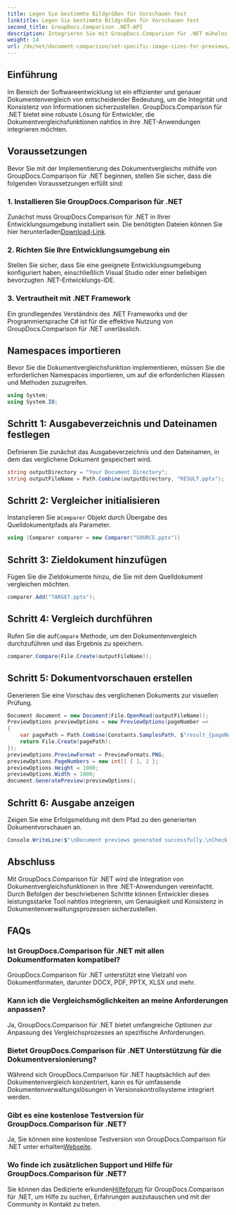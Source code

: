 ```yaml
---
title: Legen Sie bestimmte Bildgrößen für Vorschauen fest
linktitle: Legen Sie bestimmte Bildgrößen für Vorschauen fest
second_title: GroupDocs.Comparison .NET-API
description: Integrieren Sie mit GroupDocs.Comparison für .NET mühelos Dokumentvergleichsfunktionen in Ihre .NET-Anwendungen.
weight: 14
url: /de/net/document-comparison/set-specific-image-sizes-for-previews/
---
```

## Einführung
Im Bereich der Softwareentwicklung ist ein effizienter und genauer Dokumentenvergleich von entscheidender Bedeutung, um die Integrität und Konsistenz von Informationen sicherzustellen. GroupDocs.Comparison für .NET bietet eine robuste Lösung für Entwickler, die Dokumentvergleichsfunktionen nahtlos in ihre .NET-Anwendungen integrieren möchten.
## Voraussetzungen
Bevor Sie mit der Implementierung des Dokumentvergleichs mithilfe von GroupDocs.Comparison für .NET beginnen, stellen Sie sicher, dass die folgenden Voraussetzungen erfüllt sind:
### 1. Installieren Sie GroupDocs.Comparison für .NET
 Zunächst muss GroupDocs.Comparison für .NET in Ihrer Entwicklungsumgebung installiert sein. Die benötigten Dateien können Sie hier herunterladen[Download-Link](https://releases.groupdocs.com/comparison/net/).
### 2. Richten Sie Ihre Entwicklungsumgebung ein
Stellen Sie sicher, dass Sie eine geeignete Entwicklungsumgebung konfiguriert haben, einschließlich Visual Studio oder einer beliebigen bevorzugten .NET-Entwicklungs-IDE.
### 3. Vertrautheit mit .NET Framework
Ein grundlegendes Verständnis des .NET Frameworks und der Programmiersprache C# ist für die effektive Nutzung von GroupDocs.Comparison für .NET unerlässlich.

## Namespaces importieren
Bevor Sie die Dokumentvergleichsfunktion implementieren, müssen Sie die erforderlichen Namespaces importieren, um auf die erforderlichen Klassen und Methoden zuzugreifen.
```csharp
using System;
using System.IO;
```
## Schritt 1: Ausgabeverzeichnis und Dateinamen festlegen
Definieren Sie zunächst das Ausgabeverzeichnis und den Dateinamen, in dem das verglichene Dokument gespeichert wird.
```csharp
string outputDirectory = "Your Document Directory";
string outputFileName = Path.Combine(outputDirectory, "RESULT.pptx");
```
## Schritt 2: Vergleicher initialisieren
 Instanziieren Sie a`Comparer` Objekt durch Übergabe des Quelldokumentpfads als Parameter.
```csharp
using (Comparer comparer = new Comparer("SOURCE.pptx"))
```
## Schritt 3: Zieldokument hinzufügen
Fügen Sie die Zieldokumente hinzu, die Sie mit dem Quelldokument vergleichen möchten.
```csharp
comparer.Add("TARGET.pptx");
```
## Schritt 4: Vergleich durchführen
 Rufen Sie die auf`Compare` Methode, um den Dokumentenvergleich durchzuführen und das Ergebnis zu speichern.
```csharp
comparer.Compare(File.Create(outputFileName));
```
## Schritt 5: Dokumentvorschauen erstellen
Generieren Sie eine Vorschau des verglichenen Dokuments zur visuellen Prüfung.
```csharp
Document document = new Document(File.OpenRead(outputFileName));
PreviewOptions previewOptions = new PreviewOptions(pageNumber =>
{
    var pagePath = Path.Combine(Constants.SamplesPath, $"result_{pageNumber}.png");
    return File.Create(pagePath);
});
previewOptions.PreviewFormat = PreviewFormats.PNG;
previewOptions.PageNumbers = new int[] { 1, 2 };
previewOptions.Height = 1000;
previewOptions.Width = 1000;
document.GeneratePreview(previewOptions);
```
## Schritt 6: Ausgabe anzeigen
Zeigen Sie eine Erfolgsmeldung mit dem Pfad zu den generierten Dokumentvorschauen an.
```csharp
Console.WriteLine($"\nDocument previews generated successfully.\nCheck output in {outputDirectory}.");
```

## Abschluss
Mit GroupDocs.Comparison für .NET wird die Integration von Dokumentvergleichsfunktionen in Ihre .NET-Anwendungen vereinfacht. Durch Befolgen der beschriebenen Schritte können Entwickler dieses leistungsstarke Tool nahtlos integrieren, um Genauigkeit und Konsistenz in Dokumentenverwaltungsprozessen sicherzustellen.
## FAQs
### Ist GroupDocs.Comparison für .NET mit allen Dokumentformaten kompatibel?
GroupDocs.Comparison für .NET unterstützt eine Vielzahl von Dokumentformaten, darunter DOCX, PDF, PPTX, XLSX und mehr.
### Kann ich die Vergleichsmöglichkeiten an meine Anforderungen anpassen?
Ja, GroupDocs.Comparison für .NET bietet umfangreiche Optionen zur Anpassung des Vergleichsprozesses an spezifische Anforderungen.
### Bietet GroupDocs.Comparison für .NET Unterstützung für die Dokumentversionierung?
Während sich GroupDocs.Comparison für .NET hauptsächlich auf den Dokumentenvergleich konzentriert, kann es für umfassende Dokumentenverwaltungslösungen in Versionskontrollsysteme integriert werden.
### Gibt es eine kostenlose Testversion für GroupDocs.Comparison für .NET?
 Ja, Sie können eine kostenlose Testversion von GroupDocs.Comparison für .NET unter erhalten[Webseite](https://releases.groupdocs.com/).
### Wo finde ich zusätzlichen Support und Hilfe für GroupDocs.Comparison für .NET?
 Sie können das Dedizierte erkunden[Hilfeforum](https://forum.groupdocs.com/c/comparison/12) für GroupDocs.Comparison für .NET, um Hilfe zu suchen, Erfahrungen auszutauschen und mit der Community in Kontakt zu treten.